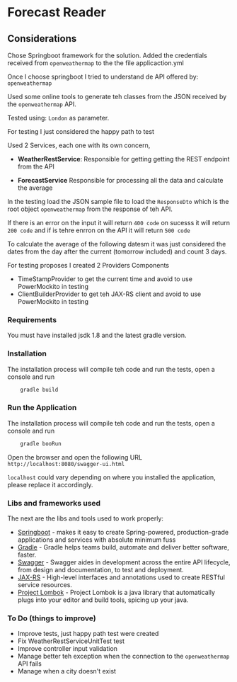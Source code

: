# Forecast Reader

## Considerations

Chose Springboot framework for the solution. Added the credentials received from ``openweathermap`` to the the file applicaction.yml

Once I choose springboot I tried to understand de API offered by: ``openweathermap``

Used some online tools to generate teh classes from the JSON received by the ``openweathermap`` API.

Tested using: ``London`` as parameter.

For testing I just considered the happy path to test

Used 2 Services, each one with its own concern, 

* **WeatherRestService**: Responsible for getting getting the REST endpoint from the API
    
* **ForecastService** Responsible for processing all the data and calculate the average

In the testing load the JSON sample file to load the ``ResponseDto`` which is the root object ``openweathermap`` from the response
of teh API.

If there is an error on the input it will return ``400 code`` on sucesss it will return ``200 code`` and if is tehre enrron on the API it will return ``500 code``

To calculate the average of the following datesm it was just considered the dates from the day after the current (tomorrow included) and count 3 days.

For testing proposes I created 2 Providers Components
* TimeStampProvider to get the current time and avoid to use PowerMockito in testing
* ClientBuilderProvider to get teh JAX-RS client and avoid to use PowerMockito in testing

### Requirements

You must have installed jsdk 1.8 and the latest gradle version.

### Installation

The installation process will compile teh code and run the tests, open a console and
run 

```sh
    gradle build
```

### Run the Application

The installation process will compile teh code and run the tests, open a console and
run 

```sh
    gradle booRun
```

Open the browser and open the following URL
```http://localhost:8080/swagger-ui.html```

``localhost`` could vary depending on where you installed the application, please replace it accordingly.

### Libs and frameworks used 

The next are the libs and tools used to work properly:

* [Springboot] - makes it easy to create Spring-powered, production-grade applications and services with absolute minimum fuss
* [Gradle] - Gradle helps teams build, automate and deliver better software, faster.
* [Swagger] - Swagger aides in development across the entire API lifecycle, from design and documentation, to test and deployment.
* [JAX-RS] - High-level interfaces and annotations used to create RESTful service resources.
* [Project Lombok] - Project Lombok is a java library that automatically plugs into your editor and build tools, spicing up your java.

### To Do (things to improve)

* Improve tests, just happy path test were created
* Fix WeatherRestServiceUnitTest test
* Improve controller input validation
* Manage better teh exception when the connection to the ``openweathermap`` API fails
* Manage when a city doesn't exist







[//]: # (These are reference links used in the body of this note and get stripped out when the markdown processor does its job. There is no need to format nicely because it shouldn't be seen. Thanks SO - http://stackoverflow.com/questions/4823468/store-comments-in-markdown-syntax)


   [Springboot]: <https://github.com/spring-projects/spring-boot>
   [Gradle]: <https://gradle.org>
   [Swagger]: <https://swagger.io/>
   [JAX-RS]: <https://github.com/eclipse-ee4j/jaxrs-api>
   [Project Lombok]: <https://projectlombok.org/>
